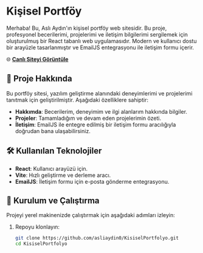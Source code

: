 # Kişisel Portföy

Merhaba! Bu, Aslı Aydın'ın kişisel portföy web sitesidir. Bu proje, profesyonel becerilerimi, projelerimi ve iletişim bilgilerimi sergilemek için oluşturulmuş bir React tabanlı web uygulamasıdır. Modern ve kullanıcı dostu bir arayüzle tasarlanmıştır ve EmailJS entegrasyonu ile iletişim formu içerir.

🌐 **[Canlı Siteyi Görüntüle](https://asliaydin.netlify.app/)**

## 📖 Proje Hakkında
Bu portföy sitesi, yazılım geliştirme alanındaki deneyimlerimi ve projelerimi tanıtmak için geliştirilmiştir. Aşağıdaki özelliklere sahiptir:
- **Hakkımda**: Becerilerim, deneyimim ve ilgi alanlarım hakkında bilgiler.
- **Projeler**: Tamamladığım ve devam eden projelerimin özeti.
- **İletişim**: EmailJS ile entegre edilmiş bir iletişim formu aracılığıyla doğrudan bana ulaşabilirsiniz.

## 🛠 Kullanılan Teknolojiler
- **React**: Kullanıcı arayüzü için.
- **Vite**: Hızlı geliştirme ve derleme aracı.
- **EmailJS**: İletişim formu için e-posta gönderme entegrasyonu.

## 🚀 Kurulum ve Çalıştırma
Projeyi yerel makinenizde çalıştırmak için aşağıdaki adımları izleyin:
1. Repoyu klonlayın:
   ```bash
   git clone https://github.com/asliaydin0/KisiselPortfolyo.git
   cd KisiselPortfolyo
